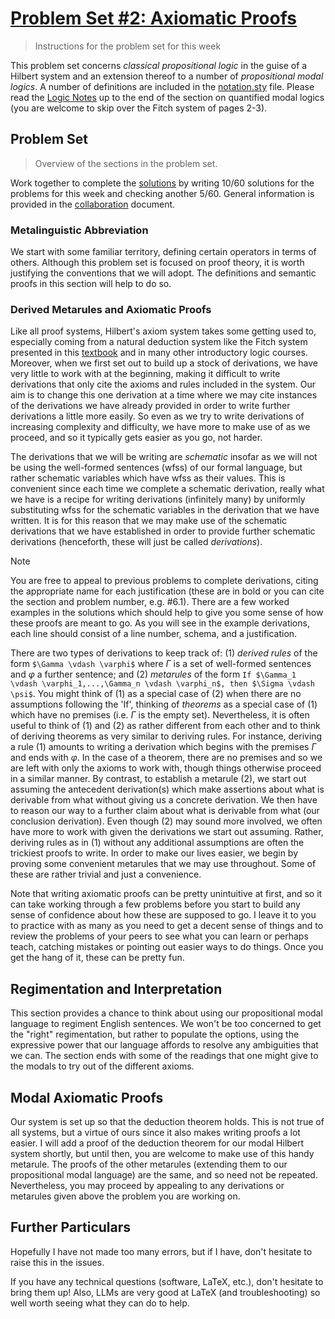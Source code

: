 # [Problem Set #2: Axiomatic Proofs](https://github.com/benbrastmckie/ModalHistory?tab=readme-ov-file#problem-sets)

> Instructions for the problem set for this week

This problem set concerns _classical propositional logic_ in the guise of a Hilbert system and an extension thereof to a number of _propositional modal logics_.
A number of definitions are included in the [notation.sty](https://github.com/benbrastmckie/ModalHistoryPrivate/blob/master/assets/notation.sty) file.
Please read the [Logic Notes](https://github.com/benbrastmckie/LogicNotes) up to the end of the section on quantified modal logics (you are welcome to skip over the Fitch system of pages 2-3).

## Problem Set

> Overview of the sections in the problem set.

Work together to complete the [solutions](https://github.com/benbrastmckie/ModalHistoryPrivate/blob/master/problem_sets/02_pset/02_solutions.tex) by writing 10/60 solutions for the problems for this week and checking another 5/60.
General information is provided in the [collaboration](https://github.com/benbrastmckie/ModalHistoryPrivate/blob/master/problem_sets/collaboration.md) document.

### Metalinguistic Abbreviation

We start with some familiar territory, defining certain operators in terms of others.
Although this problem set is focused on proof theory, it is worth justifying the conventions that we will adopt.
The definitions and semantic proofs in this section will help to do so.

### Derived Metarules and Axiomatic Proofs

Like all proof systems, Hilbert's axiom system takes some getting used to, especially coming from a natural deduction system like the Fitch system presented in this [textbook](https://github.com/benbrastmckie/ForAllX) and in many other introductory logic courses.
Moreover, when we first set out to build up a stock of derivations, we have very little to work with at the beginning, making it difficult to write derivations that only cite the axioms and rules included in the system.
Our aim is to change this one derivation at a time where we may cite instances of the derivations we have already provided in order to write further derivations a little more easily.
So even as we try to write derivations of increasing complexity and difficulty, we have more to make use of as we proceed, and so it typically gets easier as you go, not harder.

The derivations that we will be writing are _schematic_ insofar as we will not be using the well-formed sentences (wfss) of our formal language, but rather schematic variables which have wfss as their values.
This is convenient since each time we complete a schematic derivation, really what we have is a recipe for writing derivations (infinitely many) by uniformly substituting wfss for the schematic variables in the derivation that we have written.
It is for this reason that we may make use of the schematic derivations that we have established in order to provide further schematic derivations (henceforth, these will just be called _derivations_).

> [!NOTE]
> You are free to appeal to previous problems to complete derivations, citing the appropriate name for each justification (these are in bold or you can cite the section and problem number, e.g. \#6.1).
> There are a few worked examples in the solutions which should help to give you some sense of how these proofs are meant to go.
> As you will see in the example derivations, each line should consist of a line number, schema, and a justification.

There are two types of derivations to keep track of: (1) _derived rules_ of the form `$\Gamma \vdash \varphi$` where $\Gamma$ is a set of well-formed sentences and $\varphi$ a further sentence; and (2) _metarules_ of the form `If $\Gamma_1 \vdash \varphi_1,...,\Gamma_n \vdash \varphi_n$, then $\Sigma \vdash \psi$`.
You might think of (1) as a special case of (2) when there are no assumptions following the 'If', thinking of _theorems_ as a special case of (1) which have no premises (i.e. $\Gamma$ is the empty set).
Nevertheless, it is often useful to think of (1) and (2) as rather different from each other and to think of deriving theorems as very similar to deriving rules.
For instance, deriving a rule (1) amounts to writing a derivation which begins with the premises $\Gamma$ and ends with $\varphi$.
In the case of a theorem, there are no premises and so we are left with only the axioms to work with, though things otherwise proceed in a similar manner.
By contrast, to establish a metarule (2), we start out assuming the antecedent derivation(s) which make assertions about what is derivable from what without giving us a concrete derivation.
We then have to reason our way to a further claim about what is derivable from what (our conclusion derivation).
Even though (2) may sound more involved, we often have more to work with given the derivations we start out assuming.
Rather, deriving rules as in (1) without any additional assumptions are often the trickiest proofs to write.
In order to make our lives easier, we begin by proving some convenient metarules that we may use throughout.
Some of these are rather trivial and just a convenience.

Note that writing axiomatic proofs can be pretty unintuitive at first, and so it can take working through a few problems before you start to build any sense of confidence about how these are supposed to go.
I leave it to you to practice with as many as you need to get a decent sense of things and to review the problems of your peers to see what you can learn or perhaps teach, catching mistakes or pointing out easier ways to do things.
Once you get the hang of it, these can be pretty fun.

## Regimentation and Interpretation

This section provides a chance to think about using our propositional modal language to regiment English sentences.
We won't be too concerned to get the "right" regimentation, but rather to populate the options, using the expressive power that our language affords to resolve any ambiguities that we can.
The section ends with some of the readings that one might give to the modals to try out of the different axioms.

## Modal Axiomatic Proofs

Our system is set up so that the deduction theorem holds.
This is not true of all systems, but a virtue of ours since it also makes writing proofs a lot easier.
I will add a proof of the deduction theorem for our modal Hilbert system shortly, but until then, you are welcome to make use of this handy metarule.
The proofs of the other metarules (extending them to our propositional modal language) are the same, and so need not be repeated.
Nevertheless, you may proceed by appealing to any derivations or metarules given above the problem you are working on.

## Further Particulars

Hopefully I have not made too many errors, but if I have, don't hesitate to raise this in the issues.

If you have any technical questions (software, LaTeX, etc.), don't hesitate to bring them up!
Also, LLMs are very good at LaTeX (and troubleshooting) so well worth seeing what they can do to help.
